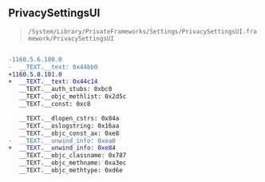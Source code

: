 ## PrivacySettingsUI

> `/System/Library/PrivateFrameworks/Settings/PrivacySettingsUI.framework/PrivacySettingsUI`

```diff

-1160.5.6.100.0
-  __TEXT.__text: 0x44bb0
+1160.5.8.101.0
+  __TEXT.__text: 0x44c14
   __TEXT.__auth_stubs: 0xbc0
   __TEXT.__objc_methlist: 0x2d5c
   __TEXT.__const: 0xc8

   __TEXT.__dlopen_cstrs: 0x84a
   __TEXT.__oslogstring: 0x16aa
   __TEXT.__objc_const_ax: 0xe8
-  __TEXT.__unwind_info: 0xea0
+  __TEXT.__unwind_info: 0xe84
   __TEXT.__objc_classname: 0x787
   __TEXT.__objc_methname: 0xa3ec
   __TEXT.__objc_methtype: 0xd6e

```
